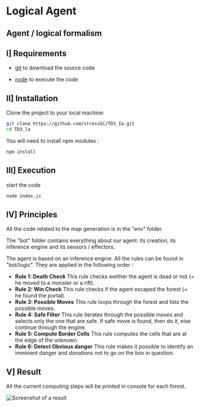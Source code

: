 # Logical Agent
## Agent / logical formalism

## I] Requirements

- [git](https://git-scm.com/downloads) to download the source code

- [node](https://nodejs.org/en/download/) to execute the code

## II] Installation

Clone the project to your local machine:
```bash
git clone https://github.com/stressGC/TD3_Ia.git
cd TD3_la
```

You will need to install npm modules :
```bash
npm install
```

## III] Execution

start the code
```bash
node index.js
```

## IV] Principles

All the code related to the map generation is in the "env" folder.

The "bot" folder contains everything about our agent: its creation, its inference engine and its sensors / effectors.

The agent is based on an inference engine. All the rules can be found in "bot/logic". They are applied in the following order :

- **Rule 1: Death Check**
This rule checks weither the agent is dead or not (= he moved to a monster or a rift).
- **Rule 2: Win Check**
This rule checks if the agent escaped the forest (= he found the portal).
- **Rule 3: Possible Moves**
This rule loops through the forest and lists the possible moves.
- **Rule 4: Safe Filter**
This rule iterates through the possible moves and selects only the one that are safe. If safe move is found, then do it, else continue through the engine.
- **Rule 5: Compute Border Cells**
This rule computes the cells that are at the edge of the unknown.
- **Rule 6: Detect Obvious danger**
This rule makes it possible to identify an imminent danger and donations not to go on the box in question.

## V] Result

All the current computing steps will be printed in console for each forest.

![Screenshot of a result](https://github.com/stressGC/python-backtracking-CSP-sudoku-solver/blob/master/img/result.png "Screenshot of a result")
